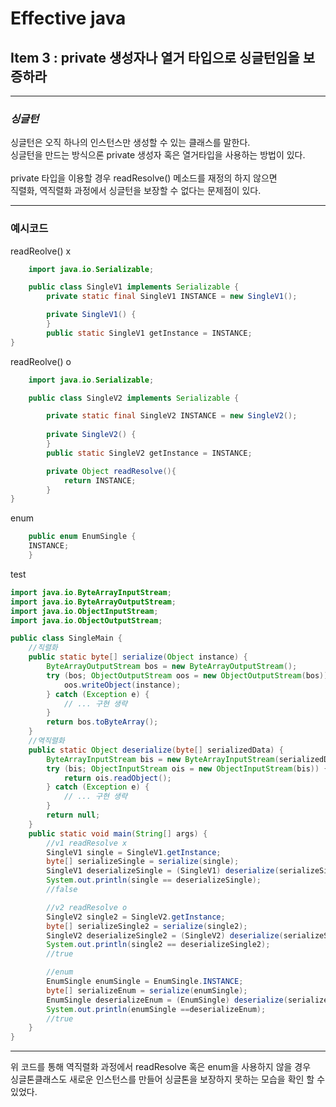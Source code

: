 # Effective java
## Item 3 : private 생성자나 열거 타입으로 싱글턴임을 보증하라

***
### ___싱글턴___
싱글턴은 오직 하나의 인스턴스만 생성할 수 있는 클래스를 말한다.  
싱글턴을 만드는 방식으론 private 생성자 혹은 열거타입을 사용하는 방법이 있다.
<br></br>
private 타입을 이용할 경우 readResolve() 메소드를 재정의 하지 않으면    
직렬화, 역직렬화 과정에서 싱글턴을 보장할 수 없다는 문제점이 있다.

***
### 예시코드
readReolve() x
```java
    import java.io.Serializable;

    public class SingleV1 implements Serializable {
        private static final SingleV1 INSTANCE = new SingleV1();

        private SingleV1() {
        }
        public static SingleV1 getInstance = INSTANCE;
}
```
readReolve() o
```java
    import java.io.Serializable;

    public class SingleV2 implements Serializable {

        private static final SingleV2 INSTANCE = new SingleV2();
        
        private SingleV2() {
        }
        public static SingleV2 getInstance = INSTANCE;

        private Object readResolve(){
            return INSTANCE;
        }
}
```

enum
```java
    public enum EnumSingle {
    INSTANCE;
    }

```
test
```java
import java.io.ByteArrayInputStream;
import java.io.ByteArrayOutputStream;
import java.io.ObjectInputStream;
import java.io.ObjectOutputStream;

public class SingleMain {
    //직렬화
    public static byte[] serialize(Object instance) {
        ByteArrayOutputStream bos = new ByteArrayOutputStream();
        try (bos; ObjectOutputStream oos = new ObjectOutputStream(bos)) {
            oos.writeObject(instance);
        } catch (Exception e) {
            // ... 구현 생략
        }
        return bos.toByteArray();
    }
    //역직렬화
    public static Object deserialize(byte[] serializedData) {
        ByteArrayInputStream bis = new ByteArrayInputStream(serializedData);
        try (bis; ObjectInputStream ois = new ObjectInputStream(bis)) {
            return ois.readObject();
        } catch (Exception e) {
            // ... 구현 생략
        }
        return null;
    }
    public static void main(String[] args) {
        //v1 readResolve x
        SingleV1 single = SingleV1.getInstance;
        byte[] serializeSingle = serialize(single);
        SingleV1 deserializeSingle = (SingleV1) deserialize(serializeSingle);
        System.out.println(single == deserializeSingle); 
        //false

        //v2 readResolve o
        SingleV2 single2 = SingleV2.getInstance;
        byte[] serializeSingle2 = serialize(single2);
        SingleV2 deserializeSingle2 = (SingleV2) deserialize(serializeSingle2);
        System.out.println(single2 == deserializeSingle2); 
        //true

        //enum
        EnumSingle enumSingle = EnumSingle.INSTANCE;
        byte[] serializeEnum = serialize(enumSingle);
        EnumSingle deserializeEnum = (EnumSingle) deserialize(serializeEnum);
        System.out.println(enumSingle ==deserializeEnum); 
        //true
    }
}
```
***
위 코드를 통해 역직렬화 과정에서 readResolve 혹은 enum을 사용하지 않을 경우  
싱글톤클래스도 새로운 인스턴스를 만들어 싱글톤을 보장하지 못하는 모습을 확인 할 수 있었다.

